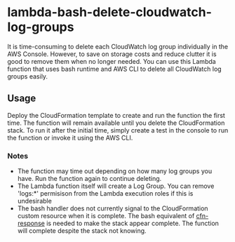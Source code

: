 # lambda-bash-delete-cloudwatch-log-groups

It is time-consuming to delete each CloudWatch log group individually in the AWS Console. However, to save on storage costs and reduce clutter it is good to remove them when no longer needed. You can use this Lambda function that uses bash runtime and AWS CLI to delete all CloudWatch log groups easily.

## Usage

Deploy the CloudFormation template to create and run the function the first time. The function will remain available until you delete the CloudFormation stack. To run it after the initial time, simply create a test in the console to run the function or invoke it using the AWS CLI.

### Notes

- The function may time out depending on how many log groups you have. Run the function again to continue deleting.
- The Lambda function itself will create a Log Group. You can remove 'logs:*' permisison from the Lambda execution roles if this is undesirable
- The bash handler does not currently signal to the CloudFormation custom resource when it is complete. The bash equivalent of [cfn-response](https://docs.aws.amazon.com/AWSCloudFormation/latest/UserGuide/aws-properties-lambda-function-code.html#w2ab1c21c10d177c21c17c11c15) is needed to make the stack appear complete. The function will complete despite the stack not knowing.